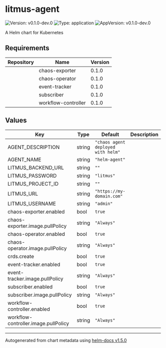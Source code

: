 # litmus-agent

![Version: v0.1.0-dev.0](https://img.shields.io/badge/Version-v0.1.0--dev.0-informational?style=flat-square) ![Type: application](https://img.shields.io/badge/Type-application-informational?style=flat-square) ![AppVersion: v0.1.0-dev.0](https://img.shields.io/badge/AppVersion-v0.1.0--dev.0-informational?style=flat-square)

A Helm chart for Kubernetes

## Requirements

| Repository | Name | Version |
|------------|------|---------|
|  | chaos-exporter | 0.1.0 |
|  | chaos-operator | 0.1.0 |
|  | event-tracker | 0.1.0 |
|  | subscriber | 0.1.0 |
|  | workflow-controller | 0.1.0 |

## Values

| Key | Type | Default | Description |
|-----|------|---------|-------------|
| AGENT_DESCRIPTION | string | `"chaos agent deployed with helm"` |  |
| AGENT_NAME | string | `"helm-agent"` |  |
| LITMUS_BACKEND_URL | string | `""` |  |
| LITMUS_PASSWORD | string | `"litmus"` |  |
| LITMUS_PROJECT_ID | string | `""` |  |
| LITMUS_URL | string | `"https://my-domain.com"` |  |
| LITMUS_USERNAME | string | `"admin"` |  |
| chaos-exporter.enabled | bool | `true` |  |
| chaos-exporter.image.pullPolicy | string | `"Always"` |  |
| chaos-operator.enabled | bool | `true` |  |
| chaos-operator.image.pullPolicy | string | `"Always"` |  |
| crds.create | bool | `true` |  |
| event-tracker.enabled | bool | `true` |  |
| event-tracker.image.pullPolicy | string | `"Always"` |  |
| subscriber.enabled | bool | `true` |  |
| subscriber.image.pullPolicy | string | `"Always"` |  |
| workflow-controller.enabled | bool | `true` |  |
| workflow-controller.image.pullPolicy | string | `"Always"` |  |

----------------------------------------------
Autogenerated from chart metadata using [helm-docs v1.5.0](https://github.com/norwoodj/helm-docs/releases/v1.5.0)
